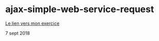 # ajax-simple-web-service-request

 [Le lien vers mon exercice](https://lilyda08.github.io/ajax-simple-web-service-request/)
 
 7 sept 2018
 
 
